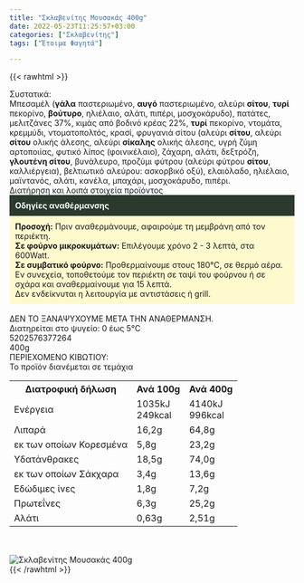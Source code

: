 ```yaml
---
title: "Σκλαβενίτης Μουσακάς 400g"
date: 2022-05-23T11:25:57+03:00
categories: ["Σκλαβενίτης"]
tags: ["Έτοιμα Φαγητά"]

---
```

{{< rawhtml >}}

<div class="sload554"><div class="product"><div id="sistatika">Συστατικά:</div><div class="alltext">Μπεσαμέλ (<b>γάλα</b> παστεριωμένο, <b>αυγό</b> παστεριωμένο, αλεύρι <b>σίτου</b>, <b>τυρί</b> πεκορίνο, <b>βούτυρο</b>, ηλιέλαιο, αλάτι, πιπέρι, μοσχοκάρυδο), πατάτες, μελιτζάνες 37%, κιμάς από βοδινό κρέας 22%, <b>τυρί</b> πεκορίνο, ντομάτα, κρεμμύδι, ντοματοπολτός, κρασί, φρυγανιά σίτου (αλεύρι <b>σίτου</b>, αλεύρι <b>σίτου</b> ολικής άλεσης, αλεύρι <b>σίκαλης</b> ολικής άλεσης, υγρή ζύμη αρτοποιίας, φυτικό λίπος (φοινικέλαιο), ζάχαρη, αλάτι, δεξτρόζη, <b>γλουτένη σίτου</b>, βυνάλευρο, προζύμι φύτρου (αλεύρι φύτρου <b>σίτου</b>, καλλιέργεια), βελτιωτικό αλεύρου: ασκορβικό οξύ), ελαιόλαδο, ηλιέλαιο, μαϊντανός, αλάτι, κανέλα, μπαχάρι, μοσχοκάρυδο, πιπέρι.</div><div id="loipa">Διατήρηση και λοιπά στοιχεία προϊόντος</div><div class="alltext"><div style="background:#2b3a2d;padding:10px;color:#fff"><b>Οδηγίες αναθέρμανσης</b></div><div style="background:#ffface;padding:10px;"><b>Προσοχή:</b> Πριν αναθερμάνουμε, αφαιρούμε τη μεμβράνη από τον περιέκτη.<br><b>Σε φούρνο μικροκυμάτων:</b> Επιλέγουμε χρόνο 2 - 3 λεπτά, στα 600Watt.<br><b>Σε συμβατικό φούρνο:</b> Προθερμαίνουμε στους 180°C, σε θερμό αέρα. Εν συνεχεία, τοποθετούμε τον περιέκτη σε ταψί του φούρνου ή σε σχάρα και αναθερμαίνουμε για 15 λεπτά.<br>Δεν ενδείκνυται η λειτουργία με αντιστάσεις ή grill.</div><br>ΔΕΝ ΤΟ ΞΑΝΑΨΥΧΟΥΜΕ ΜΕΤΑ ΤΗΝ ΑΝΑΘΕΡΜΑΝΣΗ.<br>Διατηρείται στο ψυγείο: 0 έως 5°C<br></div><div id="barcode"><div id="barimage1"></div><span id="bartext">5202576377264</span></div><div id="varos"><div id="varosimage1"></div><span id="varostext">400g</span></div><div id="kivotio">ΠΕΡΙΕΧΟΜΕΝΟ ΚΙΒΩΤΙΟΥ:<br>Το προϊόν διανέμεται σε τεμάχια</div><div class="tabout"><table id="diatable"><tbody><tr><th>Διατροφική δήλωση</th><th>Ανά 100g</th><th>Ανά 400g</th></tr><tr><td class="texr2">Ενέργεια</td><td class="texr">1035kJ<br>249kcal</td><td class="texr">4140kJ<br>996kcal</td></tr><tr><td class="texr2">Λιπαρά</td><td class="texr">16,2g</td><td class="texr">64,8g</td></tr><tr><td class="gray">εκ των οποίων Κορεσµένα</td><td class="gray2">5,8g</td><td class="gray2">23,2g</td></tr><tr><td class="texr2">Yδατάνθρακες</td><td class="texr">18,5g</td><td class="texr">74,0g</td></tr><tr><td class="gray">εκ των οποίων Σάκχαρα</td><td class="gray2">3,4g</td><td class="gray2">13,6g</td></tr><tr><td class="texr2">Eδώδιμες ίνες</td><td class="texr">1,8g</td><td class="texr">7,2g</td></tr><tr><td class="texr2">Πρωτεΐνες</td><td class="texr">6,3g</td><td class="texr">25,2g</td></tr><tr><td class="texr2">Αλάτι</td><td class="texr">0,63g</td><td class="texr">2,51g</td></tr></tbody></table></div><br><br><div class="pimg"><img alt="Σκλαβενίτης Μουσακάς 400g" title="Σκλαβενίτης Μουσακάς 400g" src="/media/images/sklavenitis-mousakas-400g.jpg"></div></div></div>
{{< /rawhtml >}}


